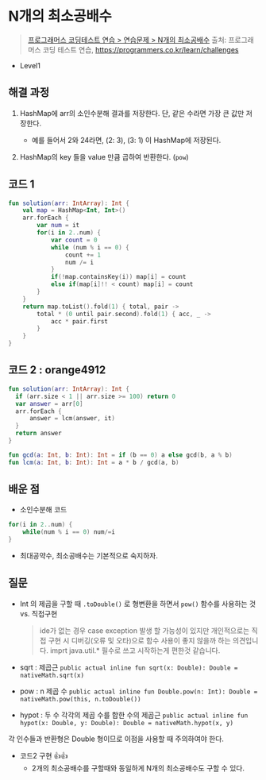 # N개의 최소공배수

> [프로그래머스 코딩테스트 연습 > 연습문제 > N개의 최소공배수](https://programmers.co.kr/learn/courses/30/lessons/12953)
> 출처: 프로그래머스 코딩 테스트 연습, https://programmers.co.kr/learn/challenges

- Level1

## 해결 과정

1. HashMap에 arr의 소인수분해 결과를 저장한다. 단, 같은 수라면 가장 큰 값만 저장한다.

   - 예를 들어서 2와 24라면, (2: 3), (3: 1) 이 HashMap에 저장된다.

2. HashMap의 key 들을 value 만큼 곱하여 반환한다. (`pow`)

## 코드 1

```kotlin
fun solution(arr: IntArray): Int {
    val map = HashMap<Int, Int>()
    arr.forEach {
        var num = it
        for(i in 2..num) {
            var count = 0
            while (num % i == 0) {
                count += 1
                num /= i
            }
            if(!map.containsKey(i)) map[i] = count
            else if(map[i]!! < count) map[i] = count
        }
    }
    return map.toList().fold(1) { total, pair ->
        total * (0 until pair.second).fold(1) { acc, _ ->
            acc * pair.first
        }
    }
}
```

## 코드 2 : orange4912

```kotlin
fun solution(arr: IntArray): Int {
  if (arr.size < 1 || arr.size >= 100) return 0
  var answer = arr[0]
  arr.forEach {
      answer = lcm(answer, it)
  }
  return answer
}

fun gcd(a: Int, b: Int): Int = if (b == 0) a else gcd(b, a % b)
fun lcm(a: Int, b: Int): Int = a * b / gcd(a, b)
```

## 배운 점

- 소인수분해 코드

```kotlin
for(i in 2..num) {
    while(num % i == 0) num/=i
}
```

- 최대공약수, 최소공배수는 기본적으로 숙지하자.

## 질문

- Int 의 제곱을 구할 때 `.toDouble()` 로 형변환을 하면서 `pow()` 함수를 사용하는 것 vs. 직접구현

  > ide가 없는 경우 case exception 발생 할 가능성이 있지만 개인적으로는 직접 구현 시 디버깅(오류 및 오타)으로 함수 사용이 좋지 않을까 하는 의견입니다.
  > imprt java.util.\* 필수로 쓰고 시작하는게 편한것 같습니다.

- sqrt : 제곱근
  `public actual inline fun sqrt(x: Double): Double = nativeMath.sqrt(x)`

- pow : n 제곱 수
  `public actual inline fun Double.pow(n: Int): Double = nativeMath.pow(this, n.toDouble())`

- hypot : 두 수 각각의 제곱 수를 합한 수의 제곱근
  `public actual inline fun hypot(x: Double, y: Double): Double = nativeMath.hypot(x, y)`

각 인수들과 반환형은 Double 형이므로 이점을 사용할 때 주의하여야 한다.

- 코드2 구현 👍👍
  - 2개의 최소공배수를 구할때와 동일하게 N개의 최소공배수도 구할 수 있다.
